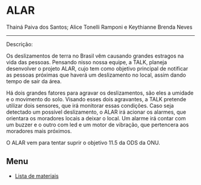 # ALAR

Thainá Paiva dos Santos; Alice Tonelli Ramponi e Keythianne Brenda Neves 

-------

Descrição:

Os deslizamentos de terra no Brasil vêm causando grandes estragos na vida das pessoas. Pensando nisso nossa equipe, a TALK, planeja desenvolver o projeto ALAR, cujo tem como objetivo principal de notificar as pessoas próximas que haverá um deslizamento no local, assim dando tempo de sair da área. 

Há dois grandes fatores para agravar os deslizamentos, são eles a umidade e o movimento do solo. Visando esses dois agravantes, a TALK pretende utilizar dois sensores, que irá monitorar essas condições. Caso seja detectado um possível deslizamento, o ALAR irá acionar os alarmes, que orientara os moradores locais a deixar o local. Um alarme irá contar com um buzzer e o outro com led e um motor de vibração, que pertencera aos moradores mais próximos.

O ALAR vem para tentar suprir o objetivo 11.5 da ODS da ONU.

## Menu 

+ [Lista de materiais](https://github.com/Neveskb/Sistema_ALAR/blob/main/Documenta%C3%A7%C3%A3o/ListadeMateriais.md)

